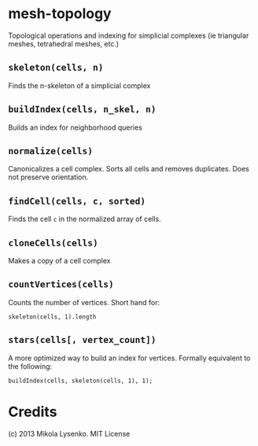 mesh-topology
=============

Topological operations and indexing for simplicial complexes (ie triangular meshes, tetrahedral meshes, etc.)


`skeleton(cells, n)`
--------------------
Finds the n-skeleton of a simplicial complex

`buildIndex(cells, n_skel, n)`
------------------------------
Builds an index for neighborhood queries

`normalize(cells)`
------------------
Canonicalizes a cell complex.  Sorts all cells and removes duplicates.  Does not preserve orientation.

`findCell(cells, c, sorted)`
-----------------------------
Finds the cell `c` in the normalized array of cells.

`cloneCells(cells)`
-------------------
Makes a copy of a cell complex

`countVertices(cells)`
----------------------
Counts the number of vertices.  Short hand for:

    skeleton(cells, 1).length


`stars(cells[, vertex_count])`
------------------------------
A more optimized way to build an index for vertices.  Formally equivalent to the following:

    buildIndex(cells, skeleton(cells, 1), 1);

Credits
=======
(c) 2013 Mikola Lysenko.  MIT License

